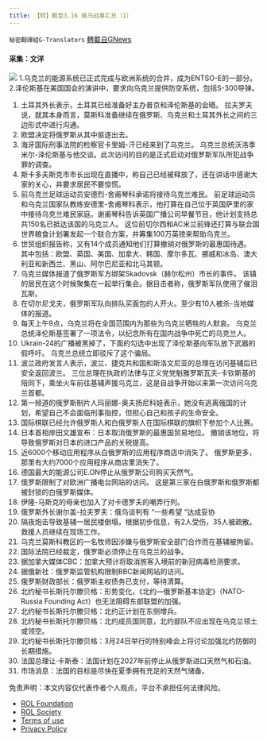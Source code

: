 ```yaml
---
title: 【转】截至3.16 俄乌战事汇总（1）
---
```

`秘密翻譯組G-Translators` [轉載自GNews](https://gnews.org/zh-hans/2176369/)

#### 采集：文洋
![](https://assets.gnews.org/wp-content/uploads/2022/03/16474492661.png)
1.乌克兰的能源系统已正式完成与欧洲系统的合并，成为ENTSO-E的一部分。
2.泽伦斯基在美国国会的演讲中，要求向乌克兰提供防空系统，包括S-300导弹。

1. 土耳其外长表示，土耳其已经准备好主办普京和泽伦斯基的会晤。
拉夫罗夫说，就其本身而言，莫斯科准备继续在俄罗斯、乌克兰和土耳其外长之间的三边形式中进行沟通。
2. 欧盟决定将俄罗斯从其中驱逐出去。
3. 海牙国际刑事法院的检察官卡里姆-汗已经来到了乌克兰。
乌克兰总统沃洛季米尔-泽伦斯基与他交谈。此次访问的目的是正式启动对俄罗斯军队所犯战争罪的调查。
4. 斯卡多夫斯克市市长出现在直播中，称自己已经被释放了，还在讲话中感谢大家的关心，并要求居民不要惊慌。
5. 前乌克兰足球运动员安德烈-舍甫琴科承诺将接待乌克兰难民。
前足球运动员和乌克兰国家队教练安德里-舍甫琴科表示，他打算在自己位于英国萨里的家中接待乌克兰难民家庭。谢甫琴科告诉英国广播公司早餐节目，他计划支持总共150名已抵达该国的乌克兰人。
这位前切尔西和AC米兰前锋还打算与联合国世界粮食计划署发起一个联合方案，并筹集100万英镑来帮助乌克兰。
6. 世贸组织报告称，又有14个成员通知他们打算撤销对俄罗斯的最惠国待遇。
其中包括：欧盟、英国、美国、加拿大、韩国、摩尔多瓦、挪威和冰岛、澳大利亚和新西兰、黑山、阿尔巴尼亚和北马其顿。
7. 乌克兰媒体报道了俄罗斯军方绑架Skadovsk（赫尔松州）市长的事件。
该镇的居民在这个时候聚集在一起举行集会。据目击者称，俄罗斯军队使用了催泪瓦斯。
8. 在切尔尼戈夫，俄罗斯军队向排队买面包的人开火。至少有10人被杀-当地媒体的报道。
9. 每天上午9点，乌克兰将在全国范围内为那些为乌克兰牺牲的人默哀。
乌克兰总统泽伦斯基签署了一项法令，以纪念所有在国内战争中死亡的乌克兰人。
10. Ukrain-24的广播被黑掉了，下面的勾选中出现了泽伦斯基向军队放下武器的假呼吁。
乌克兰总统立即驳斥了这个骗局。
11. 波兰政府发言人表示，波兰、捷克共和国和斯洛文尼亚的总理在访问基辅后已安全返回波兰。
三位总理在执政的法律与正义党党魁雅罗斯瓦夫-卡钦斯基的陪同下，乘坐火车前往基辅声援乌克兰，这是自战争开始以来第一次访问乌克兰首都。
12. 第一频道的俄罗斯制片人玛丽娜-奥夫扬尼科娃表示，她没有逃离俄国的计划，希望自己不会面临刑事指控，但担心自己和孩子的生命安全。
13. 国际棋联已经允许俄罗斯人和白俄罗斯人在国际棋联的旗帜下参加个人比赛。
14. 日本首相岸田文雄宣布：日本取消俄罗斯的最惠国贸易地位。
撤销该地位，将导致俄罗斯对日本的进口产品的关税提高。
15. 近6000个移动应用程序从白俄罗斯的应用程序商店中消失了。
俄罗斯更多，那里有大约7000个应用程序从商店里消失了。
16. 德国最大的能源公司E.ON停止从俄罗斯公司购买天然气。
17. 俄罗斯限制了对欧洲广播电台网站的访问。
这是第三家在白俄罗斯和俄罗斯都被封锁的白俄罗斯媒体。
18. 伊隆-马斯克的母亲也加入了对卡德罗夫的嘲弄行列。
19. 俄罗斯外长谢尔盖-拉夫罗夫：俄乌谈判有 “一些希望 “达成妥协
20. 隔夜炮击导致基辅一居民楼倒塌，根据初步信息，有2人受伤，35人被疏散。救援人员继续在现场工作。
21. 乌克兰莫斯科教区的一名牧师因涉嫌与俄罗斯安全部门合作而在基辅被拘留。
22. 国际法院已经裁定，俄罗斯必须停止在乌克兰的战争。
23. 据加拿大媒体CBC：加拿大预计将取消旅客入境前的新冠病毒检测要求。
24. 据俄新社：俄罗斯监管机构限制BBC新闻网站的访问。
25. 俄罗斯财政部长：俄罗斯主权债务已支付，等待清算。
26. 北约秘书长斯托尔滕贝格：形势变化，《北约—俄罗斯基本协定》（NATO-Russia Founding Act）也无法阻碍东部联盟的加强。
27. 北约秘书长斯托尔滕贝格：北约正计划在东侧增兵。
28. 北约秘书长斯托尔滕贝格：北约成员国同意，北约部队不应出现在乌克兰领土或领空。
29. 北约秘书长斯托尔滕贝格：3月24日举行的特别峰会上将讨论加强北约防御的长期措施。
30. 法国总理让·卡斯泰：法国计划在2027年前停止从俄罗斯进口天然气和石油。
31. 市场消息：法国的目标是尽快在夏季拥有充足的天然气储备。


 

免责声明：本文内容仅代表作者个人观点，平台不承担任何法律风险。

- [ROL Foundation](https://rolfoundation.org/)
- [ROL Society](https://rolsociety.org/)
- [Terms of use](https://gnews.org/terms-of-use-3/)
- [Privacy Policy](https://gnews.org/privacy-policy/)
